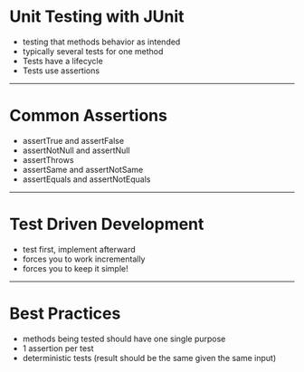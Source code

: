 # Unit Testing with JUnit
- testing that methods behavior as intended
- typically several tests for one method
- Tests have a lifecycle
- Tests use assertions

---

# Common Assertions
- assertTrue and assertFalse
- assertNotNull and assertNull
- assertThrows
- assertSame and assertNotSame
- assertEquals and assertNotEquals

---

# Test Driven Development
- test first, implement afterward
- forces you to work incrementally
- forces you to keep it simple!

---

# Best Practices
- methods being tested should have one single purpose
- 1 assertion per test
- deterministic tests (result should be the same given the same input)